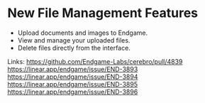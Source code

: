 # New File Management Features

*   Upload documents and images to Endgame.
*   View and manage your uploaded files.
*   Delete files directly from the interface.

Links:
https://github.com/Endgame-Labs/cerebro/pull/4839
https://linear.app/endgame/issue/END-3893
https://linear.app/endgame/issue/END-3894
https://linear.app/endgame/issue/END-3895
https://linear.app/endgame/issue/END-3896
